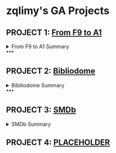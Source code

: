 # zqlimy's GA Projects

## PROJECT 1: [From F9 to A1](https://zqlimy17.github.io/from-f9-to-a1/)

<details><summary>From F9 to A1 Summary</summary>

**From F9 to A1** is a mathematics game for students. The player has to select the operation, and then to answer as many math questions within a 30 seconds limit. 

</details>
***

## PROJECT 2: [Bibliodome](https://bibliodome.herokuapp.com/)

<details><summary>Bibiliodome Summary</summary>

**Bibliodome** is a RESTful API online library application that allow users to search for books and rate them. Their ratings will be available to the public and can be edited or deleted.

</details>
***

## PROJECT 3: [SMDb](https://netflixbutnotreally.herokuapp.com/)

<details><summary>SMDb Summary</summary>
  
**SMDb** is a MERN API that allows users to search for movies and save them as favourites. SMDb heavily relies on *The Movie Database (__TMDb__)* for information.

</details>

## PROJECT 4: [PLACEHOLDER](#)
